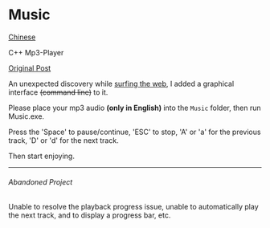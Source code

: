 # Music

[Chinese](https://github.com/Lirzh/Music/blob/main/README.md)

C++ Mp3-Player

[Original Post](https://www.cnblogs.com/fox-nest/p/13216655.html)

An unexpected discovery while [surfing the web](https://www.cnblogs.com/fox-nest/p/13216655.html), I added a graphical interface ~~(command line)~~ to it.

Please place your mp3 audio **(only in English)** into the `Music` folder, then run Music.exe.

Press the 'Space' to pause/continue, 'ESC' to stop, 'A' or 'a' for the previous track, 'D' or 'd' for the next track.

Then start enjoying.

------
###### Abandoned Project

Unable to resolve the playback progress issue, unable to automatically play the next track, and to display a progress bar, etc.